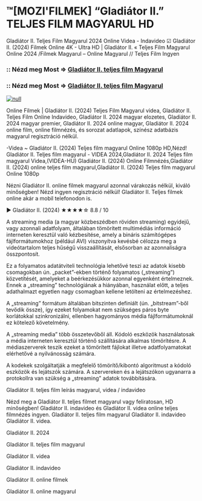 # ™[MOZI'FILMEK] “Gladiátor II.” TELJES FILM MAGYARUL HD

Gladiátor II. Teljes Film Magyarul 2024 Online Videa - Indavideo ☑ Gladiátor II. (2024) Filmek Online 4K - Ultra HD | Gladiátor II. « Teljes Film Magyarul Online 2024 /Filmek Magyarul – Online Magyarul // Teljes Film Ingyen

### :: Nézd meg Most => [Gladiátor II. teljes film Magyarul](https://playmov.fun/hu/movie/558449/gladiator-ii-GITHU)

### :: Nézd meg Most => [Gladiátor II. teljes film Magyarul](https://playmov.fun/hu/movie/558449/gladiator-ii-GITHU)

[![null](https://static.wixstatic.com/media/855a25_043b5abeb4ae4d35ac003198e7fe56ed~mv2.gif)](https://playmov.fun/hu/movie/558449/gladiator-ii-GITHU)

Online Filmek | Gladiátor II. (2024) Teljes Film Magyarul videa, Gladiátor II. Teljes Film Online Indavideo, Gladiátor II. 2024 magyar elozetes, Gladiátor II. 2024 magyar premier, Gladiátor II. 2024 online magyar, Gladiátor II. 2024 online film, online filmnézés, és sorozat adatlapok, színész adatbázis magyarul regisztráció nélkül.

-Videa ~ Gladiátor II. (2024) Teljes film magyarul Online 1080p HD,Nézd! Gladiátor II. Teljes film magyarul - VIDEA 2024,Gladiátor II. 2024 Teljes film magyarul Videa,(VIDEA-HU) Gladiátor II. (2024) Online Filmnézés,Gladiátor II. (2024) online teljes film magyarul,Gladiátor II. (2024) Teljes film magyarul Online 1080p

Nézni Gladiátor II. online filmek magyarul azonnal várakozás nélkül, kiváló minőségben! Nézd ingyen regisztráció nélkül! Gladiátor II. Teljes filmek online akár a mobil telefonodon is.

▶️ Gladiátor II. (2024) ★★★★☆ 8.8 / 10

A streaming media (a magyar közbeszédben röviden streaming) egyidejű, vagy azonnali adatfolyam, általában tömörített multimédiás információ interneten keresztül való kézbesítése, amely a bináris számítógépes fájlformátumokhoz (például AVI) viszonyítva kevésbé célozza meg a videótartalom teljes hűségű visszaállítását, elsősorban az azonnaliságra összpontosít.

Ez a folyamatos adatátviteli technológia lehetővé teszi az adatok kisebb csomagokban ún. „packet”-ekben történő folyamatos („streaming”) közvetítését, amelyeket a beérkezésükkor azonnal egyenként értelmeznek. Ennek a „streaming” technológiának a hiányában, használat előtt, a teljes adathalmazt egyetlen nagy csomagban kellene letölteni az értelmezéshez.

A „streaming” formátum általában bitszinten definiált (ún. „bitstream”-ből tevődik össze), így ezeket folyamokat nem szükséges páros byte korlátokkal szinkronizálni, ellenben hagyományos média fájlformátumoknál ez kötelező követelmény.

A „streaming media” több összetevőből áll. Kódoló eszközök használatosak a média interneten keresztül történő szállítására alkalmas tömörítésre. A médiaszerverek teszik ezeket a tömörített fájlokat illetve adatfolyamatokat elérhetővé a nyilvánosság számára.

A kodekek szolgáltatják a megfelelő tömörítő/kibontó algoritmust a kódoló eszközök és lejátszók számára. A szervereken és a lejátszókon ugyanarra a protokollra van szükség a „streaming” adatok továbbítására.

Gladiátor II. teljes film leírás magyarul, videa / indavideo

Nézd meg a Gladiátor II. teljes filmet magyarul vagy feliratosan, HD minőségben! Gladiátor II. indavideo és Gladiátor II. videa online teljes filmnézés ingyen. Gladiátor II. teljes film magyarul Gladiátor II. indavideo Gladiátor II. videa.

Gladiátor II. 2024

Gladiátor II. teljes film magyarul

Gladiátor II. videa

Gladiátor II. indavideo

Gladiátor II. online filmek

Gladiátor II. online magyarul
